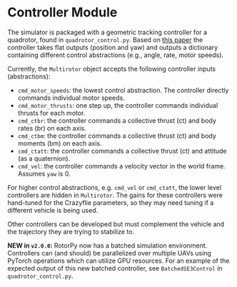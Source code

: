 # Controller Module

The simulator is packaged with a geometric tracking controller for a quadrotor, found in `quadrotor_control.py`. Based on [this paper](https://mathweb.ucsd.edu/~mleok/pdf/LeLeMc2010_quadrotor.pdf) the controller takes flat outputs (position and yaw) and outputs a dictionary containing different control abstractions (e.g., angle, rate, motor speeds).

Currently, the `Multirotor` object accepts the following controller inputs (abstractions): 
- `cmd_motor_speeds`: the lowest control abstraction. The controller directly commands individual motor speeds.
- `cmd_motor_thrusts`: one step up, the controller commands individual thrusts for each motor.
- `cmd_ctbr`: the controller commands a collective thrust (ct) and body rates (br) on each axis. 
- `cmd_ctbm`: the controller commands a collective thrust (ct) and body moments (bm) on each axis.
- `cmd_ctatt`: the controller commands a collective thrust (ct) and attitude (as a quaternion). 
- `cmd_vel`: the controller commands a velocity vector in the world frame. Assumes `yaw` is 0.

For higher control abstractions, e.g. `cmd_vel` or `cmd_ctatt`, the lower level controllers are hidden in `Multirotor`. The gains for these controllers were hand-tuned for the Crazyflie parameters, so they may need tuning if a different vehicle is being used. 

Other controllers can be developed but must complement the vehicle and the trajectory they are trying to stabilize to. 

**NEW in `v2.0.0`:** RotorPy now has a batched simulation environment. Controllers can (and should) be parallelized over multiple UAVs using PyTorch operations which can utilize GPU resources. For an example of the expected output of this new batched controller, see `BatchedSE3Control` in `quadrotor_control.py`. 